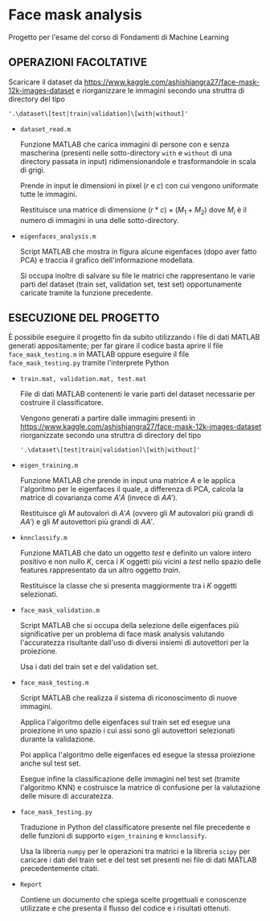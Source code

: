 # Face mask analysis
Progetto per l'esame del corso di Fondamenti di Machine Learning


## OPERAZIONI FACOLTATIVE
Scaricare il dataset da https://www.kaggle.com/ashishjangra27/face-mask-12k-images-dataset e riorganizzare le immagini secondo una struttra di directory del tipo
```
'.\dataset\[test|train|validation]\[with|without]'
```

* `dataset_read.m`

	Funzione MATLAB che carica immagini di persone con e senza mascherina (presenti nelle sotto-directory `with` e `without` di una directory passata in input) ridimensionandole e trasformandole in scala di grigi.

	Prende in input le dimensioni in pixel ($r$ e $c$) con cui vengono uniformate tutte le immagini.

	Restituisce una matrice di dimensione $(r*c) \times (M_1+M_2)$ dove $M_i$ è il numero di immagini in una delle sotto-directory.

* `eigenfaces_analysis.m`

	Script MATLAB che mostra in figura alcune eigenfaces (dopo aver fatto PCA) e traccia il grafico dell'informazione modellata.

	Si occupa inoltre di salvare su file le matrici che rappresentano le varie parti del dataset (train set, validation set, test set) opportunamente caricate tramite la funzione precedente.


## ESECUZIONE DEL PROGETTO
È possibile eseguire il progetto fin da subito utilizzando i file di dati MATLAB generati appositamente; per far girare il codice basta aprire il file `face_mask_testing.m` in MATLAB oppure eseguire il file `face_mask_testing.py` tramite l'interprete Python

* `train.mat, validation.mat, test.mat`

	File di dati MATLAB contenenti le varie parti del dataset necessarie per costruire il classificatore.

	Vengono generati a partire dalle immagini presenti in https://www.kaggle.com/ashishjangra27/face-mask-12k-images-dataset riorganizzate secondo una struttra di directory del tipo
    ```
    '.\dataset\[test|train|validation]\[with|without]'
    ```

* `eigen_training.m`

	Funzione MATLAB che prende in input una matrice $A$ e le applica l'algoritmo per le eigenfaces il quale, a differenza di PCA, calcola la matrice di covarianza come $A'A$ (invece di $AA'$).

	Restituisce gli $M$ autovalori di $A'A$ (ovvero gli $M$ autovalori più grandi di $AA'$) e gli $M$ autovettori più grandi di $AA'$.

* `knnclassify.m`

	Funzione MATLAB che dato un oggetto $test$ e definito un valore intero positivo e non nullo $K$, cerca i $K$ oggetti più vicini a $test$ nello spazio delle features rappresentato da un altro oggetto $train$.

	Restituisce la classe che si presenta maggiormente tra i $K$ oggetti selezionati.

* `face_mask_validation.m`

	Script MATLAB che si occupa della selezione delle eigenfaces più significative per un problema di face mask analysis valutando l'accuratezza risultante dall'uso di diversi insiemi di autovettori per la proiezione.

	Usa i dati del train set e del validation set.

* `face_mask_testing.m`

	Script MATLAB che realizza il sistema di riconoscimento di nuove immagini.

	Applica l'algoritmo delle eigenfaces sul train set ed esegue una proiezione in uno spazio i cui assi sono gli autovettori selezionati durante la validazione.

	Poi applica l'algoritmo delle eigenfaces ed esegue la stessa proiezione anche sul test set.

	Esegue infine la classificazione delle immagini nel test set (tramite l'algoritmo KNN) e costruisce la matrice di confusione per la valutazione delle misure di accuratezza.

* `face_mask_testing.py`

	Traduzione in Python del classificatore presente nel file precedente e delle funzioni di supporto `eigen_training` e `knnclassify`.

	Usa la libreria `numpy` per le operazioni tra matrici e la libreria `scipy` per caricare i dati del train set e del test set presenti nei file di dati MATLAB precedentemente citati.

* `Report`

	Contiene un documento che spiega scelte progettuali e conoscenze utilizzate e che presenta il flusso del codice e i risultati ottenuti.
